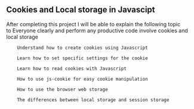 <h2>Cookies and Local storage in Javascipt</h2>
<p>After completing this project I will be able to explain the following topic <br>
to Everyone clearly and perform any productive code involve cookies and local storage</p>

        Understand how to create cookies using Javascript

        Learn how to set specific settings for the cookie

        Learn how to read cookies with Javascript

        How to use js-cookie for easy cookie manipulation

        How to use the browser web storage
        
        The differences between local storage and session storage
